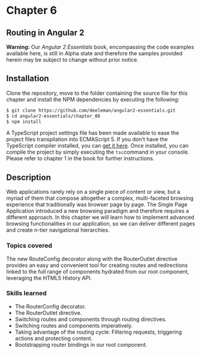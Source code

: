 # Chapter 6
## Routing in Angular 2

**Warning:** Our *Angular 2 Essentials* book, encompassing the code examples available here, is still in Alpha state and therefore the samples provided herein may be subject to change without prior notice.

## Installation

Clone the repository, move to the folder containing the source file for this chapter and install the NPM dependencies by executing the following:

```bash
$ git clone https://github.com/deeleman/angular2-essentials.git
$ cd angular2-essentials/chapter_06
$ npm install
```
A TypeScript project settings file has been made available to ease the project files transpilation into ECMAScript 5.  If you don't have the TypeScript compiler installed, you can [get it here](http://www.typescriptlang.org/). Once installed, you can compile the project by simply executing the `tsc`command in your console. Please refer to chapter 1 in the book for further instructions.

## Description

Web applications rarely rely on a single piece of content or view, but a myriad of them that compose altogether a complex, multi-faceted browsing experience that traditionally was browser page by page. The Single Page Application introduced a new browsing paradigm and therefore requires a different approach. In this chapter we will learn how to implement advanced browsing functionalities in our application, so we can deliver different pages and create n-tier navigational hierarchies.

### Topics covered

The new RouteConfig decorator along with the RouterOutlet directive provides an easy and convenient tool for creating routes and redirections linked to the full range of components hydrated from our root component, leveraging the HTML5 History API.

### Skills learned

* The RouterConfig decorator.
* The RouterOutlet directive.
* Switching routes and components through routing directives.
* Switching routes and components imperatively.
* Taking advantage of the routing cycle: Filtering requests, triggering actions and protecting content.
* Bootstrapping router bindings in our root component.
